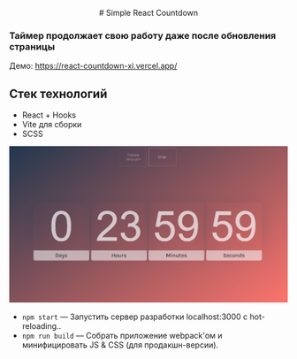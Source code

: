 <p align="center"># Simple React Countdown</p>

### Таймер продолжает свою работу даже после обновления страницы

Демо: https://react-countdown-xi.vercel.app/

## Стек технологий
* React + Hooks
* Vite для сборки
* SCSS

<p align="center">
<img alt='Превью' src="https://github.com/awaynell/react-countdown/blob/master/docs/timer_preview.png">
</p>

- `npm start` — Запустить сервер разработки localhost:3000 с hot-reloading..
- `npm run build` — Собрать приложение webpack'ом и минифицировать JS & CSS (для продакшн-версии).
